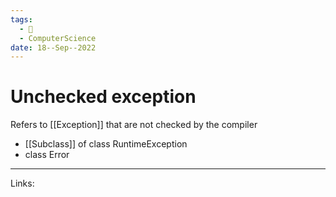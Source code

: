 ```yaml
---
tags:
  - 🌱
  - ComputerScience 
date: 18--Sep--2022
---
```


# Unchecked exception

Refers to [[Exception]] that are not checked by the compiler
- [[Subclass]] of class RuntimeException
- class Error




---
Links: 